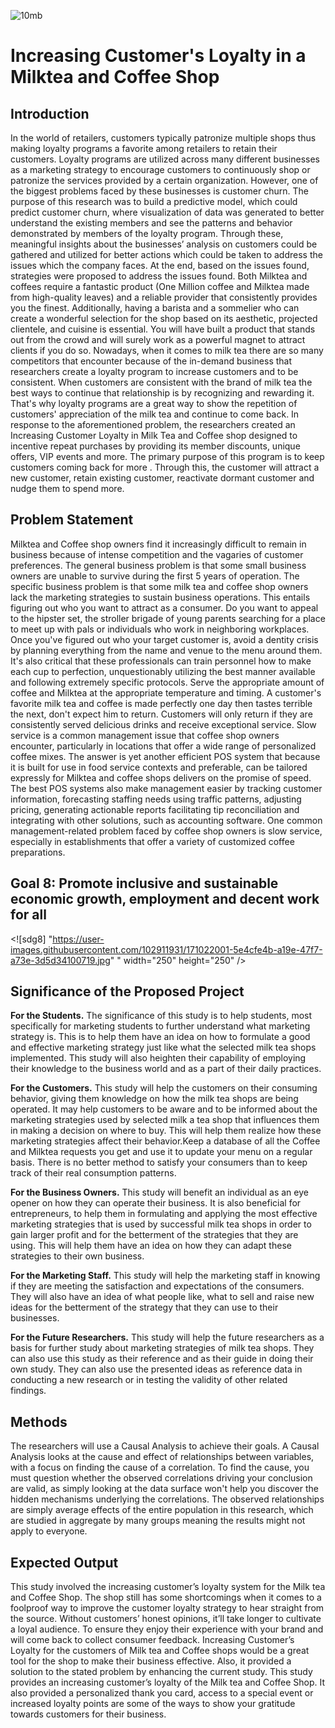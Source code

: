 ![10mb](https://user-images.githubusercontent.com/102911931/171021592-65988904-b145-4d37-93ce-1f9384046fe8.png)

# Increasing Customer's Loyalty in a Milktea and Coffee Shop

## Introduction

In the world of retailers, customers typically patronize multiple shops thus making loyalty programs a favorite among retailers to retain their customers. Loyalty programs are utilized across many different businesses as a marketing strategy to encourage customers to continuously shop or patronize the services provided by a certain organization. However, one of the biggest problems faced by these businesses is customer churn. The purpose of this research was to build a predictive model, which could predict customer churn, where visualization of data was generated to better understand the existing members and see the patterns and behavior demonstrated by members of the loyalty program. Through these, meaningful insights about the businesses’ analysis on customers could be gathered and utilized for better actions which could be taken to address the issues which the company faces. At the end, based on the issues found, strategies were proposed to address the issues found. Both Milktea and coffees require a fantastic product (One Million coffee and Milktea made from high-quality leaves) and a reliable provider that consistently provides you the finest. Additionally, having a barista and a sommelier who can create a wonderful selection for the shop based on its aesthetic, projected clientele, and cuisine is essential. You will have built a product that stands out from the crowd and will surely work as a powerful magnet to attract clients if you do so.
  	Nowadays, when it comes to milk tea there are so many competitors that encounter because of the in-demand business that researchers create a loyalty program to increase customers and to be consistent. When customers are consistent with the brand of milk tea the best ways to continue that relationship is by recognizing and rewarding it. That's why loyalty programs are a great way to show the repetition of customers' appreciation of the milk tea and continue to come back.
In response to the aforementioned problem, the researchers created an Increasing Customer Loyalty in Milk Tea and Coffee shop designed to incentive repeat purchases by providing its member discounts, unique offers, VIP events and more. The primary purpose of this program is to keep customers coming back for more . Through this, the customer will attract a new customer, retain existing customer, reactivate dormant customer and nudge them to spend more.

## Problem Statement

Milktea and Coffee shop owners find it increasingly difficult to remain in business because of intense competition and the vagaries of customer preferences. The general business problem is that some small business owners are unable to survive during the first 5 years of operation. The specific business problem is that some milk tea and coffee shop owners lack the marketing strategies to sustain business operations.
This entails figuring out who you want to attract as a consumer. Do you want to appeal to the hipster set, the stroller brigade of young parents searching for a place to meet up with pals or individuals who work in neighboring workplaces. Once you've figured out who your target customer is, avoid a dentity crisis by planning everything  from the name and venue to the menu around them. It's also critical that these professionals can train personnel how to make each cup to perfection, unquestionably utilizing the best manner available and following extremely specific protocols. Serve the appropriate amount of coffee and Milktea at the appropriate temperature and timing.
A customer's favorite milk tea and coffee is made perfectly one day then tastes terrible the next, don't expect him to return. Customers will only return if they are consistently served delicious drinks and receive exceptional service.
Slow service is a common management issue that coffee shop owners encounter, particularly in locations that offer a wide range of personalized coffee mixes. The answer is yet another efficient POS system that because it is built for use in food service contexts and preferable, can be tailored expressly for Milktea and coffee shops delivers on the promise of speed. The best POS systems also make management easier by tracking customer information, forecasting staffing needs using traffic patterns, adjusting pricing, generating actionable reports facilitating tip reconciliation and integrating with other solutions, such as accounting software. One common management-related problem faced by coffee shop owners is slow service, especially in establishments that offer a variety of customized coffee preparations.

## Goal 8: Promote inclusive and sustainable economic growth, employment and decent work for all

<![sdg8] "https://user-images.githubusercontent.com/102911931/171022001-5e4cfe4b-a19e-47f7-a73e-3d5d34100719.jpg" " width="250" height="250" />

## Significance of the Proposed Project

**For the Students.** The significance of this study is to help students, most specifically for marketing students to further understand what marketing strategy is. This is to help them have an idea on how to formulate a good and effective marketing strategy just like what the selected milk tea shops implemented. This study will also heighten their capability of employing their knowledge to the business world and as a part of their daily practices.

**For the Customers.** This study will help the customers on their consuming behavior, giving them knowledge on how the milk tea shops are being operated. It may help customers to be aware and to be informed about the marketing strategies used by selected milk a tea shop that influences them in making a decision on where to buy. This will help them realize how these marketing strategies affect their behavior.Keep a database of all the Coffee and Milktea requests you get and use it to update your menu on a regular basis. There is no better method to satisfy your consumers than to keep track of their real consumption patterns.

**For the Business Owners.** This study will benefit an individual as an eye opener on how they can operate their business. It is also beneficial for entrepreneurs, to help them in formulating and applying the most effective marketing strategies that is used by successful milk tea shops in order to gain larger profit and for the betterment of the strategies that they are using. This will help them have an idea on how they can adapt these strategies to their own business.

**For the Marketing Staff.** This study will help the marketing staff in knowing if they are meeting the satisfaction and expectations of the consumers. They will also have an idea of what people like, what to sell and raise new ideas for the betterment of the strategy that they can use to their businesses.

**For the Future Researchers.** This study will help the future researchers as a basis for further study about marketing strategies of milk tea shops. They can also use this study as their reference and as their guide in doing their own study. They can also use the presented ideas as reference data in conducting a new research or in testing the validity of other related findings.

## Methods

The researchers will use a Causal Analysis to achieve their goals. A Causal Analysis looks at the cause and effect of relationships between variables, with a focus on finding the cause of a correlation. To find the cause, you must question whether the observed correlations driving your conclusion are valid, as simply looking at the data surface won't help you discover the hidden mechanisms underlying the correlations. The observed relationships are simply average effects of the entire population in this research, which are studied in aggregate by many groups meaning the results might not apply to everyone.

## Expected Output
This study involved the increasing customer’s loyalty system for the Milk tea and Coffee Shop. The shop still has some shortcomings when it comes to a foolproof way to improve the customer loyalty strategy to hear straight from the source. Without customers’ honest opinions, it’ll take longer to cultivate a loyal audience. To ensure they enjoy their experience with your brand and will come back to collect consumer feedback.
Increasing Customer’s Loyalty for the customers of Milk tea and Coffee shops would be a great tool for the shop to make their business effective. Also, it provided a solution to the stated problem by enhancing the current study. This study provides an increasing customer’s loyalty of the Milk tea and Coffee Shop. It also provided a personalized thank you card, access to a special event or increased loyalty points are some of the ways to show your gratitude towards customers for their business.
